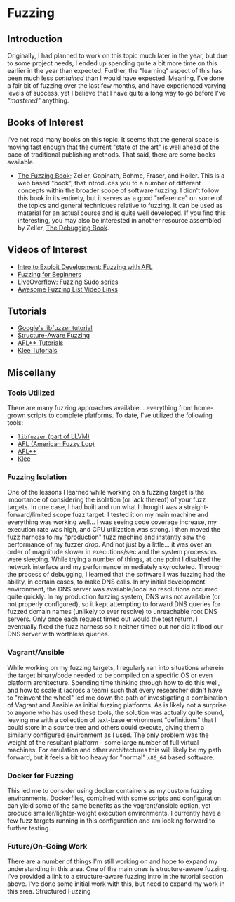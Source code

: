 # Fuzzing

## Introduction

Originally, I had planned to work on this topic much later in the year, but due to some project needs, I ended up spending quite a bit more time on this earlier in the year than expected. Further, the "learning" aspect of this has been much less _contained_ than I would have expected. Meaning, I've done a fair bit of fuzzing over the last few months, and have experienced varying levels of success, yet I believe that I have quite a long way to go before I've _"mastered"_ anything. 


## Books of Interest

I've not read many books on this topic. It seems that the general space is moving fast enough that the current "state of the art" is well ahead of the pace of traditional publishing methods. That said, there are some books available.

- [The Fuzzing Book](https://www.fuzzingbook.org/); Zeller, Gopinath, Bohme, Fraser, and Holler. This is a web based "book", that introduces you to a number of different concepts within the broader scope of software fuzzing. I didn't follow this book in its entirety, but it serves as a good "reference" on some of the topics and general techniques relative to fuzzing. It can be used as material for an actual course and is quite well developed. If you find this interesting, you may also be interested in another resource assembled by Zeller, [The Debugging Book](https://www.debuggingbook.org/).


## Videos of Interest

- [Intro to Exploit Development: Fuzzing with AFL](https://www.youtube.com/watch?v=3Kc_joW2YgM)
- [Fuzzing for Beginners](https://www.youtube.com/watch?v=O3hb6HV1ZQo&t=1400s)
- [LiveOverflow: Fuzzing Sudo series](https://www.youtube.com/playlist?list=PLhixgUqwRTjy0gMuT4C3bmjeZjuNQyqdx)
- [Awesome Fuzzing List Video Links](https://github.com/secfigo/Awesome-Fuzzing#videos)

## Tutorials

- [Google's libfuzzer tutorial](https://github.com/google/fuzzing/blob/master/tutorial/libFuzzerTutorial.md)
- [Structure-Aware Fuzzing](https://github.com/google/fuzzing/blob/master/docs/structure-aware-fuzzing.md)
- [AFL++ Tutorials](https://aflplus.plus/docs/tutorials/)
- [Klee Tutorials](https://klee.github.io/tutorials/)

## Miscellany

### Tools Utilized

There are many fuzzing approaches available... everything from home-grown scripts to complete platforms. To date, I've utilized the following tools:

- [`libfuzzer` (part of LLVM)](https://www.llvm.org/docs/LibFuzzer.html)
- [AFL (American Fuzzy Lop)](https://lcamtuf.coredump.cx/afl/)
- [AFL++](https://aflplus.plus/)
- [Klee](https://klee.github.io/)


### Fuzzing Isolation

One of the lessons I learned while working on a fuzzing target is the importance of considering the isolation (or lack thereof) of your fuzz targets. In one case, I had built and run what I thought was a straight-forward/limited scope fuzz target. I tested it on my main machine and everything was working well... I was seeing code coverage increase, my execution rate was high, and CPU utilization was strong. I then moved the fuzz harness to my "production" fuzz machine and instantly saw the performance of my fuzzer _drop_. And not just by a little... it was over an order of magnitude slower in executions/sec and the system processors were sleeping. While trying a number of things, at one point I disabled the network interface and my performance immediately skyrocketed. Through the process of debugging, I learned that the software I was fuzzing had the ability, in certain cases, to make DNS calls. In my initial development environment, the DNS server was available/local so resolutions occurred quite quickly. In my production fuzzing system, DNS was not available (or not properly configured), so it kept attempting to forward DNS queries for fuzzed domain names (unlikely to ever resolve) to unreachable root DNS servers. Only once each request timed out would the test return. I eventually fixed the fuzz harness so it neither timed out nor did it flood our DNS server with worthless queries. 

### Vagrant/Ansible

While working on my fuzzing targets, I regularly ran into situations wherein the target binary/code needed to be compiled on a specific OS or even platform architecture. Spending time thinking through how to do this well, and how to scale it (across a team) such that every researcher didn't have to "reinvent the wheel" led me down the path of investigating a combination of Vagrant and Ansible as initial fuzzing platforms. As is likely not a surprise to anyone who has used these tools, the solution was actually quite sound, leaving me with a collection of text-base environment "definitions" that I could store in a source tree and others could execute, giving them a similarly configured environment as I used. The only problem was the weight of the resultant platform - some large number of full virtual machines. For emulation and other architectures this will likely be my path forward, but it feels a bit too heavy for "normal" `x86_64` based software.

### Docker for Fuzzing

This led me to consider using docker containers as my custom fuzzing environments. Dockerfiles, combined with some scripts and configuration can yield some of the same benefits as the vagrant/ansible option, yet produce smaller/lighter-weight execution environments. I currently have a few fuzz targets running in this configuration and am looking forward to further testing.

### Future/On-Going Work

There are a number of things I'm still working on and hope to expand my understanding in this area. One of the main ones is structure-aware fuzzing. I've provided a link to a structure-aware fuzzing intro in the tutorial section above. I've done some initial work with this, but need to expand my work in this area.
Structured Fuzzing


